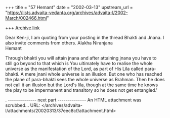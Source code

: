 +++
title = "57 Hemant"
date = "2002-03-13"
upstream_url = "https://lists.advaita-vedanta.org/archives/advaita-l/2002-March/002466.html"

+++
[Archive link](https://lists.advaita-vedanta.org/archives/advaita-l/2002-March/002466.html)

Dear Ken-ji,
                I am quoting from your posting in the thread Bhakti and Jnana. I also invite comments from others.
                           Alakha Niranjana  
                                             Hemant         

Through bhakti you will attain jnana
and after attaining jnana you have to still go beyond
to that which is You  ultimately have to realise the
whole universe as the manifestation of the Lord, as
part of His Lila called para-bhakti. A mere jnani
whole universe is an illusion. But one who
has reached the plane of para-bhakti sees the whole
universe as Brahman. Then he does not call it an
illusion but the Lord's lila, though at the same time
he knows the play to be impermanent and transitory so
he does not get entangled.'

.
-------------- next part --------------
An HTML attachment was scrubbed...
URL: </archives/advaita-l/attachments/20020313/37eec8cf/attachment.html>
